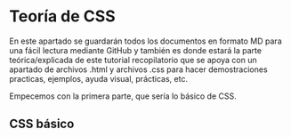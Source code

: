 # Teoría de CSS

En este apartado se guardarán todos los documentos en formato MD para una fácil lectura mediante GitHub y también es donde estará la parte teórica/explicada de este tutorial recopilatorio que se apoya con un apartado de archivos .html y archivos .css para hacer demostraciones practicas, ejemplos, ayuda visual, prácticas, etc.

Empecemos con la primera parte, que sería lo básico de CSS.

## CSS básico

  